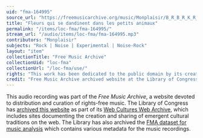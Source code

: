```yaml
---
uid: "fma-164995"
source_url: "https://freemusicarchive.org/music/Monplaisir/B_R_B_R_K_R_K_R/Monplaisir_-_B_R_B_R_K_R_K_R_-_15_Fleurs_qui_se_dandinent_dans_les_petits_animaux"
title: "Fleurs qui se dandinent dans les petits animaux"
permalink: "/items/loc-fma/fma-164995/"
stream_url: "/audio/items/loc-fma/fma-164995.mp3"
contributors: "Monplaisir"
subjects: "Rock | Noise | Experimental | Noise-Rock"
layout: "item"
collectionTitle: "Free Music Archive"
collectionUid: "loc-fma"
collectionUrl: "/loc-fma/use/"
rights: "This work has been dedicated to the public domain by its creator, thus is free to use and reuse without restriction. You can copy, modify, distribute and perform the work, even for commercial purposes, all without asking permission. Attribution is recommended but not required."
credit: "Free Music Archive archived website at the Library of Congress, Web Archives Division."
---
```


This audio recording was part of the _Free Music Archive_, a website devoted to distribution and curation of rights-free music. The Library of Congress has [archived this website](https://www.loc.gov/item/lcwaN0026492/) as part of its [Web Cultures Web Archive](https://www.loc.gov/collections/web-cultures-web-archive/about-this-collection/), which includes sites documenting the creation and sharing of emergent cultural traditions on the web. The Library has also archived the [FMA dataset for music analysis](https://catalog.loc.gov/vwebv/search?searchCode=LCCN&searchArg=2018655052&searchType=1&permalink=y) which contains various metadata for the music recordings.